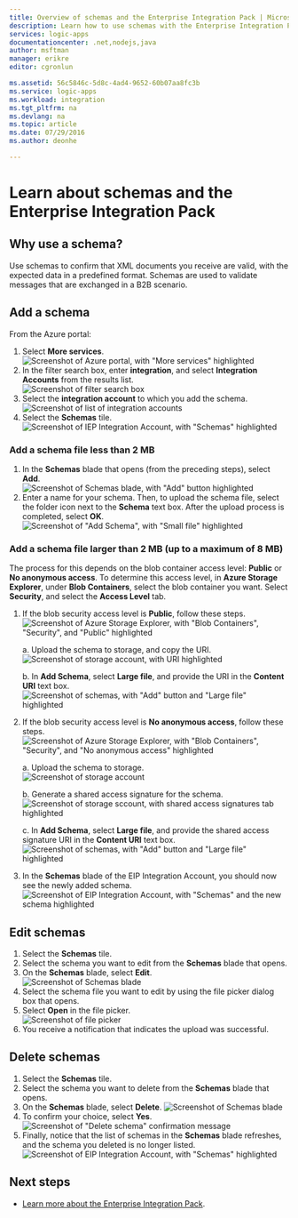 ```yaml
---
title: Overview of schemas and the Enterprise Integration Pack | Microsoft Docs
description: Learn how to use schemas with the Enterprise Integration Pack and logic apps
services: logic-apps
documentationcenter: .net,nodejs,java
author: msftman
manager: erikre
editor: cgronlun

ms.assetid: 56c5846c-5d8c-4ad4-9652-60b07aa8fc3b
ms.service: logic-apps
ms.workload: integration
ms.tgt_pltfrm: na
ms.devlang: na
ms.topic: article
ms.date: 07/29/2016
ms.author: deonhe

---
```

# Learn about schemas and the Enterprise Integration Pack
## Why use a schema?
Use schemas to confirm that XML documents you receive are valid, with the expected data in a predefined format. Schemas are used to validate messages that are exchanged in a B2B scenario.

## Add a schema
From the Azure portal:  

1. Select **More services**.  
   ![Screenshot of Azure portal, with "More services" highlighted](./media/app-service-logic-enterprise-integration-overview/overview-11.png)    
2. In the filter search box, enter **integration**, and select **Integration Accounts** from the results list.     
   ![Screenshot of filter search box](./media/app-service-logic-enterprise-integration-overview/overview-21.png)  
3. Select the **integration account** to which you add the schema.    
   ![Screenshot of list of integration accounts](./media/app-service-logic-enterprise-integration-overview/overview-31.png)  
4. Select the **Schemas** tile.  
   ![Screenshot of IEP Integration Account, with "Schemas" highlighted](./media/app-service-logic-enterprise-integration-schemas/schema-11.png)  

### Add a schema file less than 2 MB
1. In the **Schemas** blade that opens (from the preceding steps), select **Add**.  
   ![Screenshot of Schemas blade, with "Add" button highlighted](./media/app-service-logic-enterprise-integration-schemas/schema-21.png)  
2. Enter a name for your schema. Then, to upload the schema file, select the folder icon next to the **Schema** text box. After the upload process is completed, select **OK**.    
   ![Screenshot of "Add Schema", with "Small file" highlighted](./media/app-service-logic-enterprise-integration-schemas/schema-31.png)  

### Add a schema file larger than 2 MB (up to a maximum of 8 MB)
The process for this depends on the blob container access level: **Public** or **No anonymous access**. To determine this access level, in **Azure Storage Explorer**, under **Blob Containers**, select the blob container you want. Select **Security**, and select the **Access Level** tab.

1. If the blob security access level is **Public**, follow these steps.  
   ![Screenshot of Azure Storage Explorer, with "Blob Containers", "Security", and "Public" highlighted](./media/app-service-logic-enterprise-integration-schemas/blob-public.png)  
   
    a. Upload the schema to storage, and copy the URI.  
    ![Screenshot of storage account, with URI highlighted](./media/app-service-logic-enterprise-integration-schemas/schema-blob.png)  
   
    b. In **Add Schema**, select **Large file**, and provide the URI in the **Content URI** text box.  
    ![Screenshot of schemas, with "Add" button and "Large file" highlighted](./media/app-service-logic-enterprise-integration-schemas/schema-largefile.png)  
2. If the blob security access level is **No anonymous access**, follow these steps.  
   ![Screenshot of Azure Storage Explorer, with "Blob Containers", "Security", and "No anonymous access" highlighted](./media/app-service-logic-enterprise-integration-schemas/blob-1.png)  
   
    a. Upload the schema to storage.  
    ![Screenshot of storage account](./media/app-service-logic-enterprise-integration-schemas/blob-3.png)
   
    b. Generate a shared access signature for the schema.  
    ![Screenshot of storage sccount, with shared access signatures tab highlighted](./media/app-service-logic-enterprise-integration-schemas/blob-2.png)
   
    c. In **Add Schema**, select **Large file**, and provide the shared access signature URI in the **Content URI** text box.  
    ![Screenshot of schemas, with "Add" button and "Large file" highlighted](./media/app-service-logic-enterprise-integration-schemas/schema-largefile.png)  
3. In the **Schemas** blade of the EIP Integration Account, you should now see the newly added schema.  
   ![Screenshot of EIP Integration Account, with "Schemas" and the new schema highlighted](./media/app-service-logic-enterprise-integration-schemas/schema-41.png)

## Edit schemas
1. Select the **Schemas** tile.  
2. Select the schema you want to edit from the **Schemas** blade that opens.
3. On the **Schemas** blade, select **Edit**.  
   ![Screenshot of Schemas blade](./media/app-service-logic-enterprise-integration-schemas/edit-12.png)    
4. Select the schema file you want to edit by using the file picker dialog box that opens.
5. Select **Open** in the file picker.  
   ![Screenshot of file picker](./media/app-service-logic-enterprise-integration-schemas/edit-31.png)  
6. You receive a notification that indicates the upload was successful.  

## Delete schemas
1. Select the **Schemas** tile.  
2. Select the schema you want to delete from the **Schemas** blade that opens.  
3. On the **Schemas** blade, select **Delete**.
   ![Screenshot of Schemas blade](./media/app-service-logic-enterprise-integration-schemas/delete-12.png)  
4. To confirm your choice, select **Yes**.  
   ![Screenshot of "Delete schema" confirmation message](./media/app-service-logic-enterprise-integration-schemas/delete-21.png)  
5. Finally, notice that the list of schemas in the **Schemas** blade refreshes, and the schema you deleted is no longer listed.  
   ![Screenshot of EIP Integration Account, with "Schemas" highlighted](./media/app-service-logic-enterprise-integration-schemas/delete-31.png)    

## Next steps
* [Learn more about the Enterprise Integration Pack](app-service-logic-enterprise-integration-overview.md "Learn about the enterprise integration pack").  


